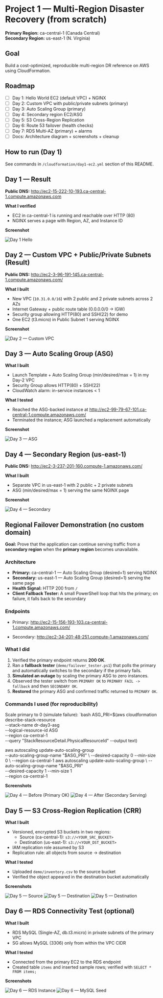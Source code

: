 # Project 1 — Multi-Region Disaster Recovery (from scratch)

**Primary Region:** ca-central-1 (Canada Central)  
**Secondary Region:** us-east-1 (N. Virginia)

## Goal
Build a cost-optimized, reproducible multi-region DR reference on AWS using CloudFormation.

## Roadmap
- [ ] Day 1: Hello World EC2 (default VPC) + NGINX
- [ ] Day 2: Custom VPC with public/private subnets (primary)
- [ ] Day 3: Auto Scaling Group (primary)
- [ ] Day 4: Secondary region EC2/ASG
- [ ] Day 5: S3 Cross-Region Replication
- [ ] Day 6: Route 53 failover (health checks)
- [ ] Day 7: RDS Multi-AZ (primary) + alarms
- [ ] Docs: Architecture diagram + screenshots + cleanup

## How to run (Day 1)
See commands in `/cloudformation/day1-ec2.yml` section of this README.
## Day 1 — Result

**Public DNS:** http://ec2-15-222-10-193.ca-central-1.compute.amazonaws.com

**What I verified**
- EC2 in ca-central-1 is running and reachable over HTTP (80)
- NGINX serves a page with Region, AZ, and Instance ID

**Screenshot**


![Day 1 Hello](demo/failover-test-screenshots/day1-hello.png)


## Day 2 — Custom VPC + Public/Private Subnets (Result)

**Public DNS:** http://ec2-3-96-191-145.ca-central-1.compute.amazonaws.com/

**What I built**
- New VPC (`10.31.0.0/16`) with 2 public and 2 private subnets across 2 AZs
- Internet Gateway + public route table (0.0.0.0/0 → IGW)
- Security group allowing HTTP(80) and SSH(22) for demo
- One EC2 (t3.micro) in Public Subnet 1 serving NGINX

**Screenshot**

![Day 2 — Custom VPC](demo/failover-test-screenshots/day2.png)
## Day 3 — Auto Scaling Group (ASG)

**What I built**
- Launch Template + Auto Scaling Group (min/desired/max = 1) in my Day-2 VPC
- Security Group allows HTTP(80) + SSH(22)
- CloudWatch alarm: in-service instances < 1

**What I tested**
- Reached the ASG-backed instance at http://ec2-99-79-67-101.ca-central-1.compute.amazonaws.com/
- Terminated the instance; ASG launched a replacement automatically

**Screenshot**

![Day 3 — ASG](demo/failover-test-screenshots/day3-asg.png)


## Day 4 — Secondary Region (us-east-1)

**Public DNS:** http://ec2-3-237-201-160.compute-1.amazonaws.com/

**What I built**
- Separate VPC in us-east-1 with 2 public + 2 private subnets
- ASG (min/desired/max = 1) serving the same NGINX page

**Screenshot**

![Day 4 — Secondary](demo/failover-test-screenshots/day4-secondary.png) 
## Regional Failover Demonstration (no custom domain) 

**Goal:** Prove that the application can continue serving traffic from a **secondary region** when the **primary region** becomes unavailable.

### Architecture
- **Primary:** ca-central-1 — Auto Scaling Group (desired=1) serving NGINX
- **Secondary:** us-east-1 — Auto Scaling Group (desired=1) serving the same page
- **Health Signal:** HTTP 200 from `/`
- **Client Fallback Tester:** A small PowerShell loop that hits the primary; on failure, it falls back to the secondary

### Endpoints
- Primary: http://ec2-15-156-193-103.ca-central-1.compute.amazonaws.com/

- Secondary: http://ec2-34-201-48-251.compute-1.amazonaws.com/

### What I did
1. Verified the primary endpoint returns **200 OK**.
2. Ran a **fallback tester** (`demo/failover_tester.ps1`) that polls the primary and automatically switches to the secondary if the primary fails.
3. **Simulated an outage** by scaling the primary ASG to zero instances.
4. Observed the tester switch from `PRIMARY OK` to `PRIMARY FAIL -> fallback` and then `SECONDARY OK`.
5. **Restored** the primary ASG and confirmed traffic returned to `PRIMARY OK`.

### Commands I used (for reproducibility)

Scale primary to 0 (simulate failure):
`bash
ASG_PRI=$(aws cloudformation describe-stack-resource \
  --stack-name dr-day3-asg \
  --logical-resource-id ASG \
  --region ca-central-1 \
  --query "StackResourceDetail.PhysicalResourceId" --output text)

aws autoscaling update-auto-scaling-group \
  --auto-scaling-group-name "$ASG_PRI" \
  --desired-capacity 0 --min-size 0 \
  --region ca-central-1
aws autoscaling update-auto-scaling-group \
  --auto-scaling-group-name "$ASG_PRI" \
  --desired-capacity 1 --min-size 1 \
  --region ca-central-1

**Screenshots**

![Day 4 — Before (Primary OK)](demo/failover-test-screenshots/day4-failover-before.png)
![Day 4 — After (Secondary Serving)](demo/failover-test-screenshots/day4-failover-after.png)

## Day 5 — S3 Cross-Region Replication (CRR)

**What I built**
- Versioned, encrypted S3 buckets in two regions:
  - Source (ca-central-1): `s3://<YOUR_SRC_BUCKET>`
  - Destination (us-east-1): `s3://<YOUR_DST_BUCKET>`
- IAM replication role assumed by S3
- Replication rule: all objects from source → destination

**What I tested**
- Uploaded `demo/inventory.csv` to the source bucket
- Verified the object appeared in the destination bucket automatically

**Screenshots**

![Day 5 — Source](demo/failover-test-screenshots/day5-s3-src.png)
![Day 5 — Destination](demo/failover-test-screenshots/day5-s3-dest.png)
![Day 5 — Destination](demo/failover-test-screenshots/day5-s3-dest-details.png)

## Day 6 — RDS Connectivity Test (optional)

**What I built**
- RDS MySQL (Single-AZ, db.t3.micro) in private subnets of the primary VPC
- SG allows MySQL (3306) only from within the VPC CIDR

**What I tested**
- Connected from the primary EC2 to the RDS endpoint
- Created table `items` and inserted sample rows; verified with `SELECT * FROM items;`

**Screenshots**

![Day 6 — RDS Instance](demo/failover-test-screenshots/day6-rds-instance.png)
![Day 6 — MySQL Seed](demo/failover-test-screenshots/day6-mysql-seed.png)



